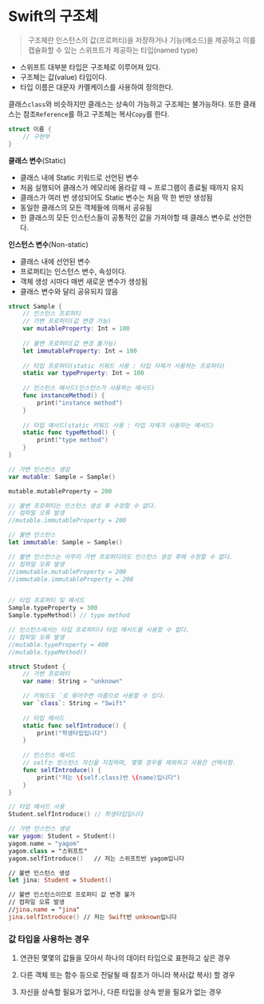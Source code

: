 # Swift의 구조체

> 구조체란 인스턴스의 값(프로퍼티)을 저장하거나 기능(메소드)을 제공하고 이를 캡슐화할 수 있는 스위프트가 제공하는 타입(named type)

- 스위프트 대부분 타입은 구조체로 이루어져 있다.
- 구조체는 값(value) 타입이다.
- 타입 이름은 대문자 카멜케이스를 사용하여 정의한다.

클래스`class`와 비슷하지만 클래스는 상속이 가능하고 구조체는 불가능하다.
또한 클래스는 참조`Reference`를 하고 구조체는 복사`Copy`를 한다.

```swift
struct 이름 {
	// 구현부
}
```
**클래스 변수**(Static)
- 클래스 내에 Static 키워드로 선언된 변수
- 처음 실행되어 클래스가 메모리에 올라갈 때 ~ 프로그램이 종료될 때까지 유지
- 클래스가 여러 번 생성되어도 Static 변수는 처음 딱 한 번만 생성됨
- 동일한 클래스의 모든 객체들에 의해서 공유됨
- 한 클래스의 모든 인스턴스들이 공통적인 값을 가져야할 때 클래스 변수로 선언한다.

**인스턴스 변수**(Non-static)
- 클래스 내에 선언된 변수
- 프로퍼티는 인스턴스 변수, 속성이다.
- 객체 생성 시마다 매번 새로운 변수가 생성됨
- 클래스 변수와 달리 공유되지 않음

```swift
struct Sample {
	// 인스턴스 프로퍼티
    // 가변 프로퍼티(값 변경 가능)
    var mutableProperty: Int = 100 
    
    // 불변 프로퍼티(값 변경 불가능)
    let immutableProperty: Int = 100 
    
    // 타입 프로퍼티(static 키워드 사용 : 타입 자체가 사용하는 프로퍼티)
    static var typeProperty: Int = 100 
    
    // 인스턴스 메서드(인스턴스가 사용하는 메서드)
    func instanceMethod() {
        print("instance method")
    }
    
    // 타입 메서드(static 키워드 사용 : 타입 자체가 사용하는 메서드)
    static func typeMethod() {
        print("type method")
    }
}
```

```swift
// 가변 인스턴스 생성
var mutable: Sample = Sample()

mutable.mutableProperty = 200

// 불변 프로퍼티는 인스턴스 생성 후 수정할 수 없다.
// 컴파일 오류 발생
//mutable.immutableProperty = 200

// 불변 인스턴스
let immutable: Sample = Sample()

// 불변 인스턴스는 아무리 가변 프로퍼티라도 인스턴스 생성 후에 수정할 수 없다.
// 컴파일 오류 발생
//immutable.mutableProperty = 200
//immutable.immutableProperty = 200


// 타입 프로퍼티 및 메서드
Sample.typeProperty = 300
Sample.typeMethod() // type method

// 인스턴스에서는 타입 프로퍼티나 타입 메서드를 사용할 수 없다.
// 컴파일 오류 발생
//mutable.typeProperty = 400
//mutable.typeMethod()
```

```swift
struct Student {
	// 가변 프로퍼티
    var name: String = "unknown"

    // 키워드도 `로 묶어주면 이름으로 사용할 수 있다.
    var `class`: String = "Swift"
    
    // 타입 메서드
    static func selfIntroduce() {
        print("학생타입입니다")
    }
    
    // 인스턴스 메서드
    // self는 인스턴스 자신을 지칭하며, 몇몇 경우를 제외하고 사용은 선택사항.
    func selfIntroduce() {
        print("저는 \(self.class)반 \(name)입니다")
    }
}

// 타입 메서드 사용
Student.selfIntroduce() // 학생타입입니다

// 가변 인스턴스 생성
var yagom: Student = Student()
yagom.name = "yagom"
yagom.class = "스위프트"
yagom.selfIntroduce()   // 저는 스위프트반 yagom입니다

// 불변 인스턴스 생성
let jina: Student = Student()

// 불변 인스턴스이므로 프로퍼티 값 변경 불가
// 컴파일 오류 발생
//jina.name = "jina"
jina.selfIntroduce() // 저는 Swift반 unknown입니다
```

### 값 타입을 사용하는 경우

1. 연관된 몇몇의 값들을 모아서 하나의 데이터 타입으로 표현하고 싶은 경우

2. 다른 객체 또는 함수 등으로 전달될 때 참조가 아니라 복사(값 복사) 할 경우

3. 자신을 상속할 필요가 없거나, 다른 타입을 상속 받을 필요가 없는 경우